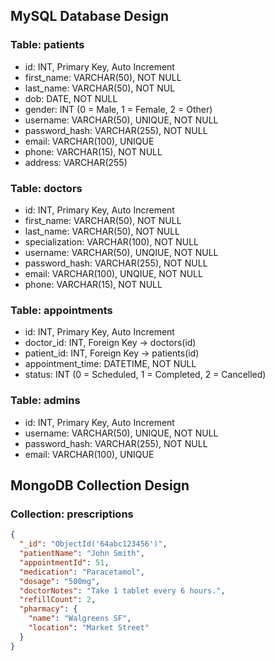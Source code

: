 ## MySQL Database Design

### Table: patients
- id: INT, Primary Key, Auto Increment
- first_name: VARCHAR(50), NOT NULL
- last_name: VARCHAR(50), NOT NUL
- dob: DATE, NOT NULL
- gender: INT (0 = Male, 1 = Female, 2 = Other)
- username: VARCHAR(50), UNIQUE, NOT NULL
- password_hash: VARCHAR(255), NOT NULL
- email: VARCHAR(100), UNIQUE
- phone: VARCHAR(15), NOT NULL
- address: VARCHAR(255)

### Table: doctors
- id: INT, Primary Key, Auto Increment
- first_name: VARCHAR(50), NOT NULL
- last_name: VARCHAR(50), NOT NULL
- specialization: VARCHAR(100), NOT NULL
- username: VARCHAR(50), UNQIUE, NOT NULL
- password_hash: VARCHAR(255), NOT NULL
- email: VARCHAR(100), UNQIUE, NOT NULL
- phone: VARCHAR(15), NOT NULL

### Table: appointments
- id: INT, Primary Key, Auto Increment
- doctor_id: INT, Foreign Key → doctors(id)
- patient_id: INT, Foreign Key → patients(id)
- appointment_time: DATETIME, NOT NULL
- status: INT (0 = Scheduled, 1 = Completed, 2 = Cancelled)

### Table: admins
- id: INT, Primary Key, Auto Increment
- username: VARCHAR(50), UNIQUE, NOT NULL
- password_hash: VARCHAR(255), NOT NULL
- email: VARCHAR(100), UNIQUE

## MongoDB Collection Design

### Collection: prescriptions
```json
{
  "_id": "ObjectId('64abc123456')",
  "patientName": "John Smith",
  "appointmentId": 51,
  "medication": "Paracetamol",
  "dosage": "500mg",
  "doctorNotes": "Take 1 tablet every 6 hours.",
  "refillCount": 2,
  "pharmacy": {
    "name": "Walgreens SF",
    "location": "Market Street"
  }
}
